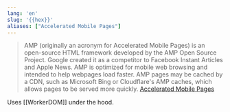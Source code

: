```yaml
---
lang: 'en'
slug: '{{hex}}'
aliases: ["Accelerated Mobile Pages"]
---
```


> AMP (originally an acronym for Accelerated Mobile Pages) is an open-source HTML framework developed by the AMP Open Source Project. Google created it as a competitor to Facebook Instant Articles and Apple News. AMP is optimized for mobile web browsing and intended to help webpages load faster. AMP pages may be cached by a CDN, such as Microsoft Bing or Cloudflare's AMP caches, which allows pages to be served more quickly. [Accelerated Mobile Pages](https://en.wikipedia.org/wiki/Accelerated_Mobile_Pages)

Uses [[WorkerDOM]] under the hood.